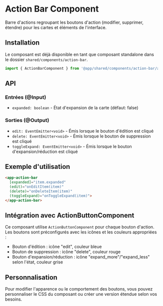 # Action Bar Component

Barre d'actions regroupant les boutons d'action (modifier, supprimer, étendre) pour les cartes et éléments de l'interface.

## Installation

Le composant est déjà disponible en tant que composant standalone dans le dossier `shared/components/action-bar`.

```typescript
import { ActionBarComponent } from '@app/shared/components/action-bar/action-bar.component';
```

## API

### Entrées (@Input)
- `expanded: boolean` - État d'expansion de la carte (défaut: false)

### Sorties (@Output)
- `edit: EventEmitter<void>` - Émis lorsque le bouton d'édition est cliqué
- `delete: EventEmitter<void>` - Émis lorsque le bouton de suppression est cliqué
- `toggleExpand: EventEmitter<void>` - Émis lorsque le bouton d'expansion/réduction est cliqué

## Exemple d'utilisation

```html
<app-action-bar
  [expanded]="item.expanded"
  (edit)="onEditItem(item)"
  (delete)="onDeleteItem(item)"
  (toggleExpand)="onToggleExpand(item)">
</app-action-bar>
```

## Intégration avec ActionButtonComponent

Ce composant utilise `ActionButtonComponent` pour chaque bouton d'action. Les boutons sont préconfigurés avec les icônes et les couleurs appropriées :

- Bouton d'édition : icône "edit", couleur bleue
- Bouton de suppression : icône "delete", couleur rouge
- Bouton d'expansion/réduction : icône "expand_more"/"expand_less" selon l'état, couleur grise

## Personnalisation

Pour modifier l'apparence ou le comportement des boutons, vous pouvez personnaliser le CSS du composant ou créer une version étendue selon vos besoins.

